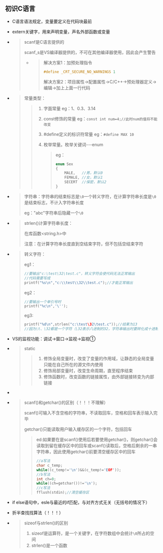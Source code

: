 ## 初识C语言

- C语言语法规定，变量要定义在代码块最前

- extern关键字，用来声明变量，声名外部函数或变量

- > scanf是C语言提供的
  >
  > scanf_s是VS编译器提供的，不可在其他编译器使用，因此会产生警告
  >
  > - > 解决方案1：加预处理指令
  >   >
  >   > ```c
  >   > #define _CRT_SECURE_NO_WARNINGS 1
  >   > ```
  >   >
  >   > 解决方案2：项目属性→配置属性→C/C++→预处理器定义→编辑→加上上面一行代码

- > 常量类型：
  >
  > > 1. 字面常量 eg：1、0.3、3.14
  > >
  > > 2. const修饰的常量 eg：`const int num=4;//此时num的值将不能改变`
  > >
  > > 3. #define定义的标识符常量 eg：`#define MAX 10`
  > >
  > > 4. 枚举常量。枚举关键词---enum
  > >
  > >    > eg：
  > >    >
  > >    > ```c
  > >    > enum Sex
  > >    > {
  > >    >     MALE,   //男，默认0
  > >    >     FEMALE, //女，默认1
  > >    >     SECERT  //保密，默认2
  > >    > }
  > >    > ```

- > 字符串：字符串的结束标志是`\0`一个转义字符，在计算字符串长度是`\0`是结束标志，不计入字符串长度
  >
  > eg："abc"字符串后隐藏一个`\0`

- >  strlen()计算字符串长度：
  >
  > 在库函数<string.h>中
  >
  > 注意：在计算字符串长度直到空结束字符，但不包括空结束字符

- >  转义字符：
  >
  > eg1：
  >
  > ```c
  > //要输出"c:\test\32\test.c"，转义字符会使代码无法正常输出
  > //代码需要写成
  > printf("%s\n","c:\\test\\32\\test.c");//才能正常输出
  > ```
  >
  > eg2：
  >
  > ```c
  > //要输出一个单引号时
  > printf("%c\n",'\'');
  > ```
  >
  > eg3:
  >
  > ```c
  > printf("%d\n",strlen("c:\test\32\test.c"));//结果为13
  > //因为\t、\32都是一个字符（\32表示八进制的32，字符串输出时要转化成十进制数字对应的ASCⅡ码值代表的字符
  > ```
  >
  > 

- VS的监视功能：调试→窗口→监视→监视①

- > static 
  >
  > > 1. 修饰全局变量时，改变了变量的作用域，让静态的全局变量只能在自己所在的源文件内使用
  > > 2. 修饰局部变量时，改变生命周期，直至程序结束
  > > 3. 修饰函数时，改变函数的链接属性，由外部链接转变为内部链接

- 

- > scanf()和getchar()的区别（！！！不理解）
  >
  > scanf()可输入不含空格的字符串，不读取回车，空格和回车表示输入完毕
  >
  > getchar()只能读取用户输入缓存区的一个字符，包括回车
  >
  > > ed:如果要在是scanf()使用后若要使用getchar()，则getchar()会读取到留在缓存区中的回车或scanf()读取后，空格后剩余的一串字符串，因此使用getchar()前要清空缓存区中的回车
  > >
  > > ```c
  > > //a写法
  > > char c_temp;
  > > while((c_temp!='\n')&&(c_temp!='EOF'));
  > > //b写法
  > > int ch=0;
  > > while((ch=getchar())!='\n');
  > > //c写法
  > > fflush(stdin);//清空缓存区
  > > ```

- if else语句中，esle与最近的if匹配，与对齐方式无关（无括号的情况下）

- 折半查找找算法（！！！）

- > sizeof与strlen()的区别
  >
  > 1. sizeof是运算符，是一个关键字，在字符数组中会统计`\0`所占的空间
  > 2. strlen()是一个函数
  >
  > 

  

  
